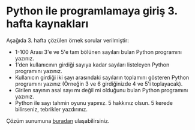 # Python ile programlamaya giriş 3. hafta kaynakları

Aşağıda 3. hafta çözülen örnek sorular verilmiştir:
- 1-100 Arası 3'e ve 5'e tam bölünen sayıları bulan Python programını yazınız.
- 1'den kullanıcının girdiği sayıya kadar sayıları listeleyen Python programını yazınız.
- Kullanıcın girdiği iki sayı arasındaki sayıların toplamını gösteren Python programını yazınız (Örneğin 3 ve 6 girdiğinizde 4 ve 5'i toplayacak).
- Girilen sayının asal sayı mı değil mi olduğunu bulan Python programını yazınız.
- Python ile sayı tahmin oyunu yapınız. 5 hakkınız olsun. 5 kerede bilirseniz, tebrikler yazdırınız.

Çözüm sunumuna [buradan](https://drive.google.com/file/d/15k6Zdig8AI1U9nmtrg64rbCp2Bl-s4aZ/view?usp=sharing) ulaşabilirsiniz.
